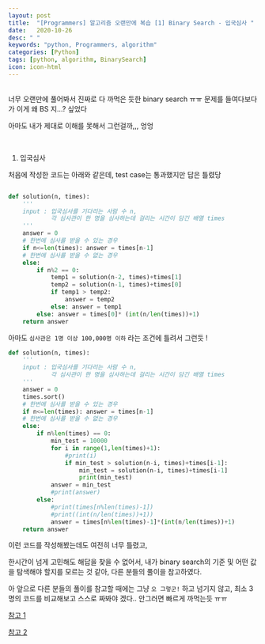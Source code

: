 ```yaml
---
layout: post
title:  "[Programmers] 알고리즘 오랜만에 복습 [1] Binary Search - 입국심사 "
date:   2020-10-26
desc: " "
keywords: "python, Programmers, algorithm"
categories: [Python]
tags: [python, algorithm, BinarySearch]
icon: icon-html
---
```

<br>
너무 오랜만에 풀어봐서 진짜로 다 까먹은 듯한 binary search ㅠㅠ 문제를 들여다보다가 이게 왜 BS 지...? 싶었다

아마도 내가 제대로 이해를 못해서 그런걸까,,, 엉엉


<br>

1. 입국심사

처음에 작성한 코드는 아래와 같은데, test case는 통과했지만 답은 틀렸당

```Python

def solution(n, times):
    '''
    input : 입국심사를 기다리는 사람 수 n,
            각 심사관이 한 명을 심사하는데 걸리는 시간이 담긴 배열 times
    '''
    answer = 0
    # 한번에 심사를 받을 수 있는 경우
    if n<=len(times): answer = times[n-1]
    # 한번에 심사를 받을 수 없는 경우
    else:
        if n%2 == 0:
            temp1 = solution(n-2, times)+times[1]
            temp2 = solution(n-1, times)+times[0]
            if temp1 > temp2:
                answer = temp2
            else: answer = temp1
        else: answer = times[0]* (int(n/len(times))+1)
    return answer
```

아마도 `심사관은 1명 이상 100,000명 이하` 라는 조건에 틀려서 그런듯 !


```Python
def solution(n, times):
    '''
    input : 입국심사를 기다리는 사람 수 n,
            각 심사관이 한 명을 심사하는데 걸리는 시간이 담긴 배열 times
    '''
    answer = 0
    times.sort()
    # 한번에 심사를 받을 수 있는 경우
    if n<=len(times): answer = times[n-1]
    # 한번에 심사를 받을 수 없는 경우
    else:
        if n%len(times) == 0:
            min_test = 10000
            for i in range(1,len(times)+1):
                #print(i)
                if min_test > solution(n-i, times)+times[i-1]:
                    min_test = solution(n-i, times)+times[i-1]
                    print(min_test)
            answer = min_test
            #print(answer)
        else:
            #print(times[n%len(times)-1])
            #print((int(n/len(times))+1))
            answer = times[n%len(times)-1]*(int(n/len(times))+1)
    return answer

```

이런 코드를 작성해봤는데도 여전히 너무 틀렸고,

한시간이 넘게 고민해도 해답을 찾을 수 없어서, 내가 binary search의 기준 및 어떤 값을 탐색해야 할지를 모르는 것 같아, 다른 분들의 풀이을 참고하였다.

아 앞으로 다른 분들의 풀이를 참고할 때에는 그냥 `오 그렇군!` 하고 넘기지 않고, 최소 3명의 코드를 비교해보고 스스로 짜봐야 겠다.. 안그러면 빠르게 까먹는듯 ㅠㅠ 

[참고 1](https://wwlee94.github.io/category/algorithm/binary-search/immigration/)

[참고 2](https://post.naver.com/viewer/postView.nhn?volumeNo=27248090&memberNo=33264526)


```Python

```
